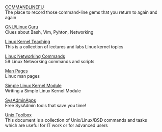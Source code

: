 <p>
<a href="https://www.commandlinefu.com/commands/browse">COMMANDLINEFU</a>
<br>The place to record those command-line gems that you return to again and again
</p>
<p>
<a href="http://gnulinux.guru/?about">GNU/Linux Guru</a>
<br>Clues about Bash, Vim, Pyhton, Networking
</p>
<p>
<a href="https://linux-kernel-labs.github.io/refs/heads/master/index.html">Linux Kernel Teaching</a>
<br>This is a collection of lectures and labs Linux kernel topics
</p>
<p>
<a href="https://haydenjames.io/linux-networking-commands-scripts/">Linux Networking Commands</a>
<br>59 Linux Networking commands and scripts
</p>
<p>
<a href="https://www.mankier.com/">Man Pages</a>
<br>Linux man pages
</p>
<p>
<a href="https://blog.sourcerer.io/writing-a-simple-linux-kernel-module-d9dc3762c234">Simple Linux Kernel Module</a>
<br>Writing a Simple Linux Kernel Module
</p>
<p>
<a href="https://sysadminapps.com/">SysAdminApps</a>
<br>Free SysAdmin tools that save you time!
</p>
<p>
<a href="http://cb.vu/unixtoolbox.xhtml">Unix Toolbox</a>
<br>This document is a collection of Unix/Linux/BSD commands and tasks which are useful for IT work or for advanced users
</p>
